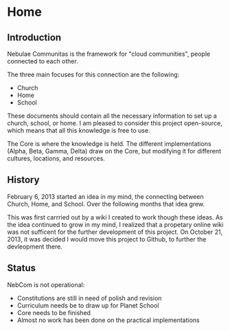 # Home

## Introduction

Nebulae Communitas is the framework for "cloud communities", people connected to each other.

The three main focuses for this connection are the following:

* Church
* Home
* School

These documents should contain all the necessary information to set up a church, school, or home. I am pleased to consider this project open-source, which means that all this knowledge is free to use.

The Core is where the knowledge is held. The different implementations (Alpha, Beta, Gamma, Delta) draw on the Core, but modifying it for different cultures, locations, and resources.

## History

February 6, 2013 started an idea in my mind, the connecting between Church, Home, and School. Over the following months that idea grew.

This was first carrried out by a wiki I created to work though these ideas. As the idea continued to grow in my mind, I realized that a propetary online wiki was not sufficent for the further development of this project. On October 21, 2013, it was decided I would move this project to Github, to further the devleopment there.

## Status

NebCom is not operational:

  * Constitutions are still in need of polish and revision
  * Curriculum needs be to draw up for Planet School
  * Core needs to be finished
  * Almost no work has been done on the practical implementations
